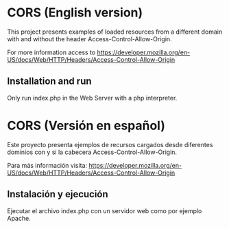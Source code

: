 CORS (English version)
=====================================

This project presents examples of loaded resources from a different domain with and without the header Access-Control-Allow-Origin.

For more information access to https://developer.mozilla.org/en-US/docs/Web/HTTP/Headers/Access-Control-Allow-Origin

Installation and run
--------
Only run index.php in the Web Server with a php interpreter.


CORS (Versión en español)
=====================================

Este proyecto presenta ejemplos de recursos cargados desde diferentes dominios con y si la cabecera Access-Control-Allow-Origin.

Para más información visita: https://developer.mozilla.org/en-US/docs/Web/HTTP/Headers/Access-Control-Allow-Origin

Instalación y ejecución
--------
Ejecutar el archivo index.php con un servidor web como por ejemplo Apache.

